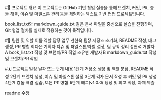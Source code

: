#📝 프로젝트 개요
이 프로젝트는 GitHub 기반 협업 실습을 통해 브랜치, 커밋, PR, 충돌 해결, 이슈 및 마일스톤 관리 등을 체험하는 텍스트 기반 협업 프로젝트입니다.

book_list.txt와 markdown_guide.txt 같은 문서 파일을 중심으로 실습을 진행하며, Git 협업 절차를 실제로 적용하는 것이 목적입니다.

#👥 팀원 및 역할
이름	역할	담당 업무
선현욱	팀장	저장소 초기화, README 작성, 태그 생성, PR 병합
최다은	기획자	이슈 및 마일스톤/라벨 설정, 팀 규칙 정리
정현석	개발자 A	book_list.txt 작성 및 브랜치/PR 작업
조유빈	개발자 B	markdown_guide.txt 작성 및 브랜치/PR 작업

#🗓️ 프로젝트 일정
날짜 또는 단계	내용
1단계	저장소 생성 및 역할 분담, README 작성
2단계	브랜치 생성, 이슈 및 마일스톤 설정
3단계	각자 문서 작성 후 커밋 및 PR 생성
4단계	충돌 해결 실습, 모든 PR 병합
5단계	태그(v1.0.0) 생성 및 회고 작성, 과제 제출

readme 수정
